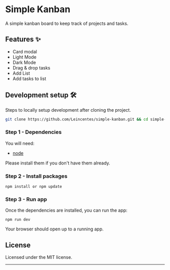 # Simple Kanban

A simple kanban board to keep track of projects and tasks.

## Features ✨

- Card modal
- Light Mode
- Dark Mode
- Drag & drop tasks
- Add List
- Add tasks to list

## Development setup 🛠

Steps to locally setup development after cloning the project.

```sh
git clone https://github.com/Leincentes/simple-kanban.git && cd simple-kanban
```

### Step 1 - Dependencies

You will need:

- [node](https://nodejs.org/)

Please install them if you don't have them already.

### Step 2 - Install packages

```shell
npm install or npm update
```

### Step 3 - Run app

Once the dependencies are installed, you can run the app:

```shell
npm run dev
```

Your browser should open up to a running app.

## License

Licensed under the MIT license.

---
